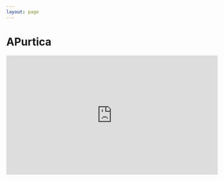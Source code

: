```yaml
---
layout: page
---
```


# APurtica

<iframe width="560" height="315" src="https://www.youtube.com/embed/zem_zMu53UM" title="YouTube video player" frameborder="0" allow="accelerometer; autoplay; clipboard-write; encrypted-media; gyroscope; picture-in-picture" allowfullscreen></iframe>